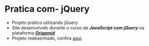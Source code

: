 # Pratica com- jQuery

* Projeto prático utilizando jQuery
* Site desenvolvido durante o curso de ***JavaScript com jQuery*** na plataforma [***Origamid***](https://www.origamid.com/)
* Projeto redesenhado, confira [aqui](https://lucas-hmsc.github.io/pratica-com-jquery/).
